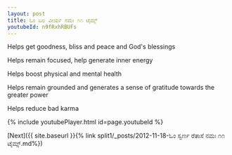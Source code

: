 ```yaml
---
layout: post
title: ಓಂ ಬಲ ವೀರ್ಯ ನಮಃ ೧೧ ಟೈಮ್ಸ್
youtubeId: n9fRxhRBUFs
---
```

 
 
Helps get goodness, bliss and peace and God's blessings
 
Helps remain focused, help generate inner energy 
 
Helps boost physical and mental health 
 
Helps remain grounded and generates a sense of gratitude towards the greater power 
 
Helps reduce bad karma
 
 
 
 


{% include youtubePlayer.html id=page.youtubeId %}
 
[Next]({{ site.baseurl }}{% link  split1/_posts/2012-11-18-ಓಂ ಸ್ವರ್ಣ ರೆತಾಸೆ ನಮಃ ೧೧ ಟೈಮ್ಸ್.md%})
 
